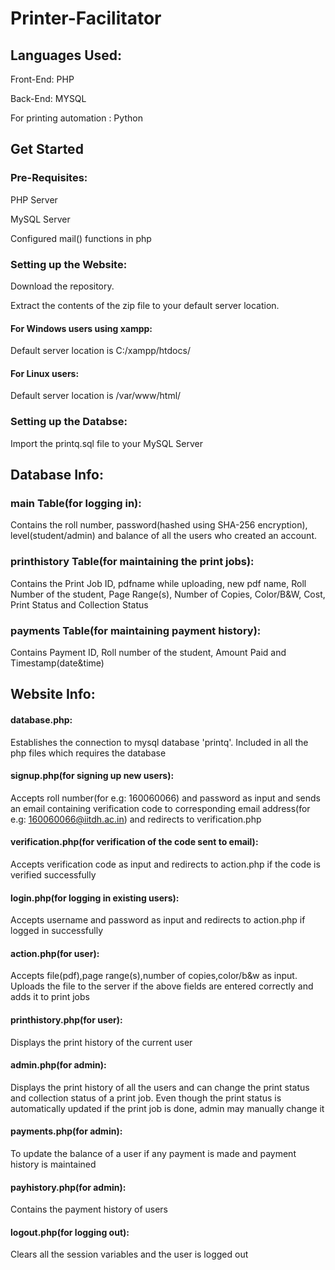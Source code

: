 # Printer-Facilitator
## Languages Used:
Front-End: PHP

Back-End: MYSQL

For printing automation : Python

## Get Started
### Pre-Requisites:
PHP Server

MySQL Server

Configured mail() functions in php
### Setting up the Website:
Download the repository.

Extract the contents of the zip file to your default server location.
#### For Windows users using xampp:
Default server location is C:/xampp/htdocs/
#### For Linux users:
Default server location is /var/www/html/

### Setting up the Databse:
Import the printq.sql file to your MySQL Server

## Database Info:
### main Table(for logging in):
Contains the roll number, password(hashed using SHA-256 encryption), level(student/admin) and balance of all the users who created an account.
### printhistory Table(for maintaining the print jobs):
Contains the Print Job ID, pdfname while uploading, new pdf name, Roll Number of the student, Page Range(s), Number of Copies, Color/B&W, Cost, Print Status and Collection Status
### payments Table(for maintaining payment history):
Contains Payment ID, Roll number of the student, Amount Paid and Timestamp(date&time)
## Website Info:
#### database.php:
Establishes the connection to mysql database 'printq'. Included in all the php files which requires the database
#### signup.php(for signing up new users): 
Accepts roll number(for e.g: 160060066) and password as input and sends an email containing verification code to corresponding email address(for e.g: 160060066@iitdh.ac.in) and redirects to verification.php
#### verification.php(for verification of the code sent to email): 
Accepts verification code as input and redirects to action.php if the code is verified successfully
#### login.php(for logging in existing users): 
Accepts username and password as input and redirects to action.php if logged in successfully
#### action.php(for user): 
Accepts file(pdf),page range(s),number of copies,color/b&w as input. Uploads the file to the server if the above fields are entered correctly and adds it to print jobs
#### printhistory.php(for user):
Displays the print history of the current user
#### admin.php(for admin):
Displays the print history of all the users and can change the print status and collection status of a print job. Even though the print status is automatically updated if the print job is done, admin may manually change it
#### payments.php(for admin):
To update the balance of a user if any payment is made and payment history is maintained
#### payhistory.php(for admin):
Contains the payment history of users
#### logout.php(for logging out):
Clears all the session variables and the user is logged out
